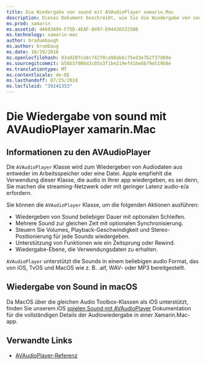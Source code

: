 ```yaml
---
title: Die Wiedergabe von sound mit AVAudioPlayer xamarin.Mac
description: Dieses Dokument beschreibt, wie Sie die Wiedergabe von sound mit AVAudioPlayer in einer Xamarin.Mac-app. Es wird erläutert, AVAudioPlayer zu einem hohen und Links zu weiteren Informationen, die sie genauer untersucht.
ms.prod: xamarin
ms.assetid: 4A683A94-F75D-4EAF-8497-E9443653250B
ms.technology: xamarin-mac
author: bradumbaugh
ms.author: brumbaug
ms.date: 10/19/2016
ms.openlocfilehash: 03a0207ce8c742f0ca98ab6c75ed3e7b2f37d09e
ms.sourcegitcommit: b56b3f906d2c05a3f1be219ef41be8b79e519b8e
ms.translationtype: MT
ms.contentlocale: de-DE
ms.lasthandoff: 07/25/2018
ms.locfileid: "39241353"
---
```

# <a name="playing-sound-with-avaudioplayer-in-xamarinmac"></a>Die Wiedergabe von sound mit AVAudioPlayer xamarin.Mac

## <a name="about-the-avaudioplayer"></a>Informationen zu den AVAudioPlayer

Die `AVAudioPlayer` Klasse wird zum Wiedergeben von Audiodaten aus entweder im Arbeitsspeicher oder eine Datei. Apple empfiehlt die Verwendung dieser Klasse, die audio in Ihrer app wiedergeben, es sei denn, Sie machen die streaming-Netzwerk oder mit geringer Latenz audio-e/a erfordern.

Sie können die `AVAudioPlayer` Klasse, um die folgenden Aktionen ausführen:

- Wiedergeben von Sound beliebiger Dauer mit optionalen Schleifen.
- Mehrere Sound zur gleichen Zeit mit optionalen Synchronisierung.
- Steuern Sie Volumes, Playback-Geschwindigkeit und Stereo-Positionierung für jede Sounds wiedergeben.
- Unterstützung von Funktionen wie ein Zeitsprung oder Rewind.
- Wiedergabe-Ebene, die Verwendungsdaten zu erhalten.

`AVAudioPlayer` unterstützt die Sounds in einem beliebigen audio Format, das von iOS, TvOS und MacOS wie z. B. .aif, WAV- oder MP3 bereitgestellt.

## <a name="playing-sounds-in-macos"></a>Wiedergabe von Sound in macOS

Da MacOS über die gleichen Audio Toolbox-Klassen als iOS unterstützt, finden Sie unserem iOS [spielen Sound mit AVAudioPlayer](https://github.com/xamarin/recipes/tree/master/Recipes/ios/media/sound/avaudioplayer) Dokumentation für die vollständigen Details der Audiowiedergabe in einer Xamarin.Mac-app.

## <a name="related-links"></a>Verwandte Links

- [AVAudioPlayer-Referenz](https://developer.apple.com/documentation/avfoundation/avaudioplayer)
